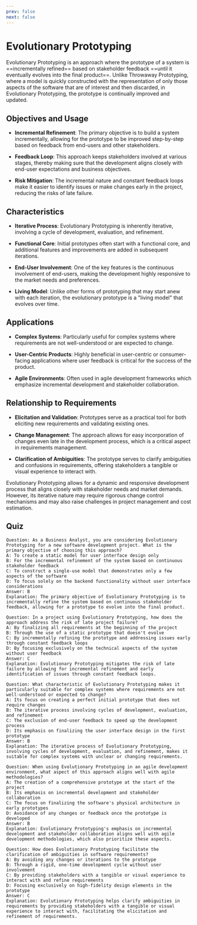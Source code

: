 ```yaml
---
prev: false
next: false
---
```


# Evolutionary Prototyping

Evolutionary Prototyping is an approach where the prototype of a system is ==incrementally refined== based on stakeholder feedback ==until it eventually evolves into the final product==. Unlike Throwaway Prototyping, where a model is quickly constructed with the representation of only those aspects of the software that are of interest and then discarded, in Evolutionary Prototyping, the prototype is continually improved and updated.

## Objectives and Usage

- **Incremental Refinement**: The primary objective is to build a system incrementally, allowing for the prototype to be improved step-by-step based on feedback from end-users and other stakeholders.

- **Feedback Loop**: This approach keeps stakeholders involved at various stages, thereby making sure that the development aligns closely with end-user expectations and business objectives.

- **Risk Mitigation**: The incremental nature and constant feedback loops make it easier to identify issues or make changes early in the project, reducing the risks of late failure.

## Characteristics

- **Iterative Process**: Evolutionary Prototyping is inherently iterative, involving a cycle of development, evaluation, and refinement.

- **Functional Core**: Initial prototypes often start with a functional core, and additional features and improvements are added in subsequent iterations.

- **End-User Involvement**: One of the key features is the continuous involvement of end-users, making the development highly responsive to the market needs and preferences.

- **Living Model**: Unlike other forms of prototyping that may start anew with each iteration, the evolutionary prototype is a "living model" that evolves over time.

## Applications

- **Complex Systems**: Particularly useful for complex systems where requirements are not well-understood or are expected to change.

- **User-Centric Products**: Highly beneficial in user-centric or consumer-facing applications where user feedback is critical for the success of the product.

- **Agile Environments**: Often used in agile development frameworks which emphasize incremental development and stakeholder collaboration.

## Relationship to Requirements

- **Elicitation and Validation**: Prototypes serve as a practical tool for both eliciting new requirements and validating existing ones.

- **Change Management**: The approach allows for easy incorporation of changes even late in the development process, which is a critical aspect in requirements management.

- **Clarification of Ambiguities**: The prototype serves to clarify ambiguities and confusions in requirements, offering stakeholders a tangible or visual experience to interact with.

Evolutionary Prototyping allows for a dynamic and responsive development process that aligns closely with stakeholder needs and market demands. However, its iterative nature may require rigorous change control mechanisms and may also raise challenges in project management and cost estimation.

## Quiz

```quiz
Question: As a Business Analyst, you are considering Evolutionary Prototyping for a new software development project. What is the primary objective of choosing this approach?
A: To create a static model for user interface design only
B: For the incremental refinement of the system based on continuous stakeholder feedback
C: To construct a single-use model that demonstrates only a few aspects of the software
D: To focus solely on the backend functionality without user interface considerations
Answer: B
Explanation: The primary objective of Evolutionary Prototyping is to incrementally refine the system based on continuous stakeholder feedback, allowing for a prototype to evolve into the final product.

Question: In a project using Evolutionary Prototyping, how does the approach address the risk of late project failure?
A: By finalizing all requirements at the beginning of the project
B: Through the use of a static prototype that doesn't evolve
C: By incrementally refining the prototype and addressing issues early through constant feedback loops
D: By focusing exclusively on the technical aspects of the system without user feedback
Answer: C
Explanation: Evolutionary Prototyping mitigates the risk of late failure by allowing for incremental refinement and early identification of issues through constant feedback loops.

Question: What characteristic of Evolutionary Prototyping makes it particularly suitable for complex systems where requirements are not well-understood or expected to change?
A: Its focus on creating a perfect initial prototype that does not require changes
B: The iterative process involving cycles of development, evaluation, and refinement
C: The exclusion of end-user feedback to speed up the development process
D: Its emphasis on finalizing the user interface design in the first prototype
Answer: B
Explanation: The iterative process of Evolutionary Prototyping, involving cycles of development, evaluation, and refinement, makes it suitable for complex systems with unclear or changing requirements.

Question: When using Evolutionary Prototyping in an agile development environment, what aspect of this approach aligns well with agile methodologies?
A: The creation of a comprehensive prototype at the start of the project
B: Its emphasis on incremental development and stakeholder collaboration
C: The focus on finalizing the software's physical architecture in early prototypes
D: Avoidance of any changes or feedback once the prototype is developed
Answer: B
Explanation: Evolutionary Prototyping's emphasis on incremental development and stakeholder collaboration aligns well with agile development methodologies, which also prioritize these aspects.

Question: How does Evolutionary Prototyping facilitate the clarification of ambiguities in software requirements?
A: By avoiding any changes or iterations to the prototype
B: Through a rigid, one-time development cycle without user involvement
C: By providing stakeholders with a tangible or visual experience to interact with and refine requirements
D: Focusing exclusively on high-fidelity design elements in the prototype
Answer: C
Explanation: Evolutionary Prototyping helps clarify ambiguities in requirements by providing stakeholders with a tangible or visual experience to interact with, facilitating the elicitation and refinement of requirements.
```
